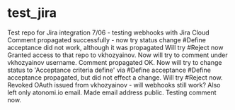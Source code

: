 # test_jira
Test repo for Jira integration
7/06 - testing webhooks with Jira Cloud
Comment propagated successfully - now try status change
#Define acceptance did not work, although it was propagated
Will try #Reject now
Granted access to that repo to vkhozyainov. Now will try to comment under vkhozyainov username.
Comment propagated OK. Now will try to change status to 'Acceptance criteria define' via #Define acceptance
#Define acceptance propagated, but did not effect a change. Will try #Reject now.
Revoked OAuth issued from vkhozyainov - will webhooks still work? Also left only atonomi.io email.
Made email address public. Testing comment now.
